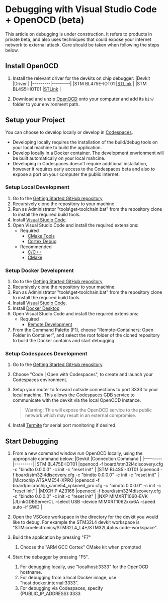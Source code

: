 # Debugging with Visual Studio Code + OpenOCD (beta)

This article on debugging is under construction. It refers to products in private beta, and also uses techniques that could expose your internet network to external attack. Care should be taken when following the steps below.

## Install OpenOCD

1. Install the relevant driver for the devkits on chip debugger:
    |Devkit |Driver |
    |---------|---------|
    |STM BL475E-IOT01 |[STLink](https://www.st.com/en/development-tools/stsw-link004.html) |
    |STM BL4S5I-IOT01 |[STLink](https://www.st.com/en/development-tools/stsw-link004.html) |

1. Download and unzip [OpenOCD](https://gnutoolchains.com/arm-eabi/openocd) onto your computer and add its `bin/` folder to your environment path.

## Setup your Project

You can choose to develop locally or develop in [Codespaces](https://github.com/features/codespaces).

* Developing locally requires the installation of the build/debug tools on your local machine to build the application.
* Develop locally in a Docker container. The development envrionment will be built automatically on your local mahcine.
* Developing in Codespaces doesn't require additional installation, however it requires early access to the Codespaces beta and also to expose a port on your computer the public internet.

### Setup Local Development

1. Go to the [Getting Started GitHub repository](https://github.com/azure-rtos/getting-started)
1. Recursively clone the repository to your machine.
1. Run as Administrator "tools\get-toolchain.bat" from the repository clone to install the required build tools.
1. Install [Visual Studio Code](https://code.visualstudio.com).
1. Open Visual Studio Code and install the required extensions:
    * Required
      * [CMake Tools](https://marketplace.visualstudio.com/items?itemName=ms-vscode.cmake-tools)
      * [Cortex Debug](https://marketplace.visualstudio.com/items?itemName=marus25.cortex-debug)
    * Recommended
      * [C/C++](https://marketplace.visualstudio.com/items?itemName=ms-vscode.cpptools)
      * [CMake](https://marketplace.visualstudio.com/items?itemName=twxs.cmake)

### Setup Docker Development

1. Go to the [Getting Started GitHub repository](https://github.com/azure-rtos/getting-started)
1. Recursively clone the repository to your machine.
1. Run as Administrator "tools\get-toolchain.bat" from the repository clone to install the required build tools.
1. Install [Visual Studio Code](https://code.visualstudio.com).
1. Install [Docker Desktop](https://www.docker.com)
1. Open Visual Studio Code and install the required extensions:
    * Required
        * [Remote Development](https://marketplace.visualstudio.com/items?itemName=ms-vscode-remote.vscode-remote-extensionpack)
1. From the Command Palette (F1), choose "Remote-Containers: Open Folder in Container", and select the root folder of the cloned repository to build the Docker contains and start debugging

### Setup Codespaces Development

1. Go to the [Getting Started GitHub repository](https://github.com/azure-rtos/getting-started).
1. Choose "Code | Open with Codespaces", to create and launch your Codespaces environment.
1. Setup your router to forward outside connections to port 3333 to your local machine. This allows the Codespaces GDB service to communicate with the devkit via the local OpenOCD instance.
    > Warning: This will expose the OpenOCD service to the public network which may result in an external compromise.

1. Install [Termite](https://www.compuphase.com/software_termite.htm) for serial port monitoring if desired.

## Start Debugging

1. From a new command window run OpenOCD locally, using the appropriate command below:
    |Devkit  |Connection Command |
    |---------|---------|
    |STM BL475E-IOT01 |openocd -f board/stm32l4discovery.cfg -c "bindto 0.0.0.0" -c init -c "reset init" |
    |STM BL4S5I-IOT01 |openocd -f board/stm32l4discovery.cfg -c "bindto 0.0.0.0" -c init -c "reset init" |
    |Microchip ATSAME54-XPRO |openocd -f board/microchip_same54_xplained_pro.cfg -c "bindto 0.0.0.0" -c init -c "reset init" |
    |MXCHIP AZ3166 |openocd -f board/stm32f4discovery.cfg -c "bindto 0.0.0.0" -c init -c "reset init" |
    |NXP MIMXRT1060-EVK |JLinkGDBServerCL -select USB -device MIMXRT1062xxx6A -speed auto -if SWD |

1. Open the VSCode workspace in the directory for the devkit you would like to debug. For example the STM32L4 devkit workspace is "STMicroelectronics/STM32L4_L4+/STM32L4plus.code-workspace".

1. Build the application by pressing "F7"
    1. Choose the "ARM GCC Cortex" CMake kit when prompted

1. Start the debugger by pressing "F5".
    1. For debugging locally, use "localhost:3333" for the OpenOCD hostname.
    1. For debugging from a local Docker image, use "host.docker.internal:3333".
    1. For debugging via Codespaces, specify {PUBLIC_IP_ADDRESS}:3333
